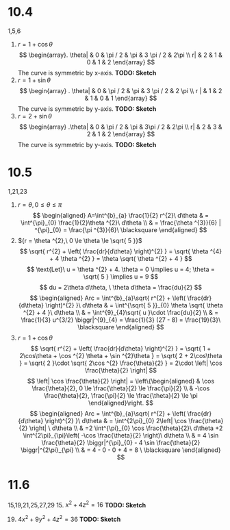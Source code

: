 # 10.4
1,5,6
1. ${r = 1 + \cos \theta}$
$$
\begin{array}. \theta| & 0 & \pi / 2 & \pi  & 3 \pi / 2 & 2\pi \\
r| & 2 & 1 & 0 & 1 & 2
\end{array}
$$
The curve is symmetric by x-axis.
**TODO: Sketch**
4. ${r = 1 + \sin \theta}$
$$
\begin{array}
. \theta| & 0 & \pi / 2 & \pi & 3 \pi / 2 & 2 \pi \\
r |  & 1 & 2 & 1 & 0 & 1
\end{array}
$$
The curve is symmetric by y-axis.
**TODO: Sketch**
5. ${r =  2 + \sin \theta}$
$$
\begin{array}
.\theta| & 0 &  \pi / 2 & \pi  & 3\pi / 2 & 2\pi \\
r| & 2 & 3 & 2 & 1 & 2
\end{array}
$$
The curve is symmetric by y-axis.
**TODO: Sketch**
# 10.5
1,21,23
1. ${r = \theta, 0 \le \theta \le \pi}$
$$
\begin{aligned}
A=\int^{b}_{a} \frac{1}{2} r^{2}\ d\theta & = \int^{\pi}_{0} \frac{1}{2}\theta ^{2}\ d\theta \\
 & = \frac{\theta ^{3}}{6} | ^{\pi}_{0} = \frac{\pi ^{3}}{6}\ \blacksquare
\end{aligned}
$$
21. ${r = \theta ^{2},\ 0 \le \theta \le \sqrt{ 5 }}$
$$
\sqrt{ r^{2} + \left( \frac{dr}{d\theta} \right)^{2} } = \sqrt{ \theta ^{4} + 4 \theta ^{2} } = \theta \sqrt{ \theta ^{2} + 4 }
$$
$$
\text{Let}\ u = \theta ^{2} + 4. \theta = 0 \implies u = 4; \theta = \sqrt{ 5 } \implies u = 9
$$
$$
du = 2\theta d\theta, \ \theta d\theta = \frac{du}{2}
$$
$$
\begin{aligned}
Arc = \int^{b}_{a}\sqrt{ r^{2} + \left( \frac{dr}{d\theta} \right)^{2} }\ d\theta & = \int^{\sqrt{ 5 }}_{0} \theta \sqrt{ \theta ^{2} + 4 }\ d\theta \\
 & = \int^{9}_{4}\sqrt{ u }\cdot \frac{du}{2} \\
 & = \frac{1}{3} u^{3/2} \biggr|^{9}_{4} = \frac{1}{3} (27 - 8) = \frac{19}{3}\ \blacksquare
\end{aligned}
$$
23. ${r = 1 + \cos \theta}$
$$
\sqrt{ r^{2} + \left( \frac{dr}{d\theta} \right)^{2} } = \sqrt{ 1 + 2\cos\theta + \cos ^{2} \theta + \sin ^{2}\theta } = \sqrt{ 2 + 2\cos\theta } = \sqrt{ 2 }\cdot \sqrt{ 2\cos ^{2} \frac{\theta}{2} } = 2\cdot  \left| \cos \frac{\theta}{2} \right| 
$$
$$
\left|  \cos \frac{\theta}{2} \right|  = \left\{\begin{aligned}
 & \cos \frac{\theta}{2}, 0 \le \frac{\theta}{2} \le \frac{\pi}{2} \\
 & -\cos \frac{\theta}{2}, \frac{\pi}{2} \le \frac{\theta}{2} \le \pi
\end{aligned}\right.
$$
$$
\begin{aligned}
Arc = \int^{b}_{a}\sqrt{ r^{2} + \left( \frac{dr}{d\theta} \right)^{2} }\ d\theta & = \int^{2\pi}_{0} 2\left| \cos \frac{\theta}{2} \right| \ d\theta \\
 & =2 \int^{\pi}_{0} \cos \frac{\theta}{2}\ d\theta +2 \int^{2\pi}_{\pi}\left( -\cos \frac{\theta}{2} \right)\ d\theta \\
 & = 4 \sin \frac{\theta}{2} \biggr|^{\pi}_{0} - 4 \sin \frac{\theta}{2} \biggr|^{2\pi}_{\pi} \\
 & = 4 - 0 - 0 + 4 = 8 \ \blacksquare
\end{aligned}
$$
# 11.6
15,19,21,25,27,29
15. $x^{2} + 4z^{2} =16$
**TODO: Sketch**

19. ${4x^{2} + 9 y^{2} + 4z^{2} = 36}$
**TODO: Sketch**
